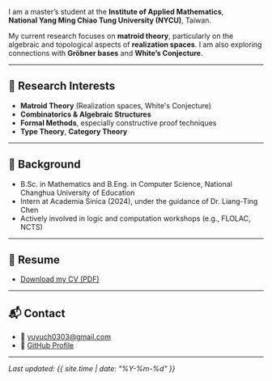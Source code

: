 I am a master’s student at the **Institute of Applied Mathematics**,  
**National Yang Ming Chiao Tung University (NYCU)**, Taiwan.

My current research focuses on **matroid theory**, particularly on the algebraic and topological aspects of **realization spaces**. I am also exploring connections with **Gröbner bases** and **White’s Conjecture**.

---

## 🔬 Research Interests

- **Matroid Theory** (Realization spaces, White's Conjecture)
- **Combinatorics & Algebraic Structures**
- **Formal Methods**, especially constructive proof techniques
- **Type Theory**, **Category Theory**

---

## 🧠 Background

- B.Sc. in Mathematics and B.Eng. in Computer Science, National Changhua University of Education  
- Intern at Academia Sinica (2024), under the guidance of Dr. Liang-Ting Chen  
- Actively involved in logic and computation workshops (e.g., FLOLAC, NCTS)

---

## 📄 Resume

- [Download my CV (PDF)](/assets/yych_CV.pdf)

---

## 📬 Contact

- 📧 yuyuch0303@gmail.com  
- 🔗 [GitHub Profile](https://github.com/yych0303)

---
_Last updated: {{ site.time | date: "%Y-%m-%d" }}_
